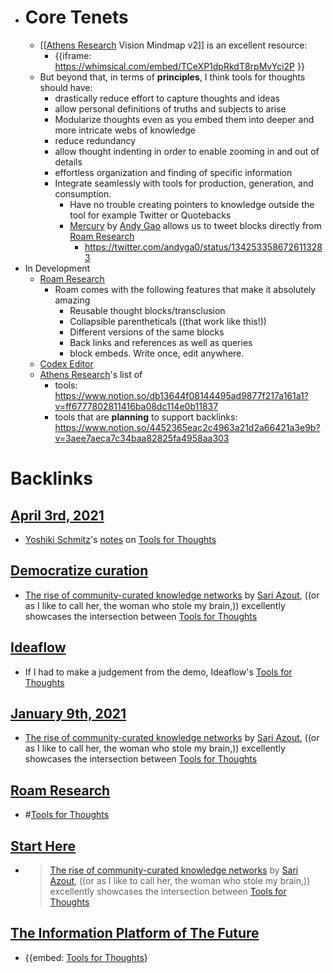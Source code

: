 - # Core Tenets
    - [[[Athens Research](<[[Athens Research.md>) Vision Mindmap v2]] is an excellent resource:
        - {{iframe: https://whimsical.com/embed/TCeXP1dpRkdT8rpMvYci2P  }}
    - But beyond that, in terms of **principles**, I think tools for thoughts should have:
        - drastically reduce effort to capture thoughts and ideas
        - allow personal  definitions of truths and subjects to arise
        - Modularize thoughts even as you embed them into deeper and more intricate webs of knowledge
        - reduce redundancy
        - allow thought indenting in order to enable zooming in and out of details
        - effortless organization and finding of specific information
        - Integrate seamlessly with tools for production, generation, and consumption. 
            - Have no trouble creating pointers to knowledge outside the tool for example Twitter or Quotebacks
            - [Mercury](<Mercury.md>) by [Andy Gao](<Andy Gao.md>) allows us to tweet blocks directly from [Roam Research](<Roam Research.md>)
                - https://twitter.com/andyga0/status/1342533586726113283
- In Development
    - [Roam Research](<Roam Research.md>)
        - Roam comes with the following features that make it absolutely amazing
            - Reusable thought blocks/transclusion
            - Collapsible parentheticals ((that work like this!))
            - Different versions of the same blocks
            - Back links and references as well as queries
            - block embeds. Write once, edit anywhere.
    - [Codex Editor](<Codex Editor.md>)
    - [Athens Research](<Athens Research.md>)'s list of 
        - tools: https://www.notion.so/db13644f08144495ad9877f217a161a1?v=ff6777802811416ba08dc114e0b11837
        - tools that are __planning__ to support backlinks: https://www.notion.so/4452365eac2c4963a21d2a66421a3e9b?v=3aee7aeca7c34baa82825fa4958aa303

# Backlinks
## [April 3rd, 2021](<April 3rd, 2021.md>)
- [Yoshiki Schmitz](<Yoshiki Schmitz.md>)'s [notes](https://www.notion.so/About-Me-7543563c194748f4a500d2c164bd3057) on [Tools for Thoughts](<Tools for Thoughts.md>)

## [Democratize curation](<Democratize curation.md>)
-  [The rise of community-curated knowledge networks](<The rise of community-curated knowledge networks.md>) by [Sari Azout](<Sari Azout.md>), ((or as I like to call her, the woman who stole my brain,)) excellently showcases the intersection between [Tools for Thoughts](<Tools for Thoughts.md>)

## [Ideaflow](<Ideaflow.md>)
- If I had to make a judgement from the demo, Ideaflow's [Tools for Thoughts](<Tools for Thoughts.md>)

## [January 9th, 2021](<January 9th, 2021.md>)
-  [The rise of community-curated knowledge networks](<The rise of community-curated knowledge networks.md>) by [Sari Azout](<Sari Azout.md>), ((or as I like to call her, the woman who stole my brain,)) excellently showcases the intersection between [Tools for Thoughts](<Tools for Thoughts.md>)

## [Roam Research](<Roam Research.md>)
- #[Tools for Thoughts](<Tools for Thoughts.md>)

## [Start Here](<Start Here.md>)
- >  [The rise of community-curated knowledge networks](<The rise of community-curated knowledge networks.md>) by [Sari Azout](<Sari Azout.md>), ((or as I like to call her, the woman who stole my brain,)) excellently showcases the intersection between [Tools for Thoughts](<Tools for Thoughts.md>)

## [The Information Platform of The Future](<The Information Platform of The Future.md>)
- {{embed: [Tools for Thoughts](<Tools for Thoughts.md>)}

